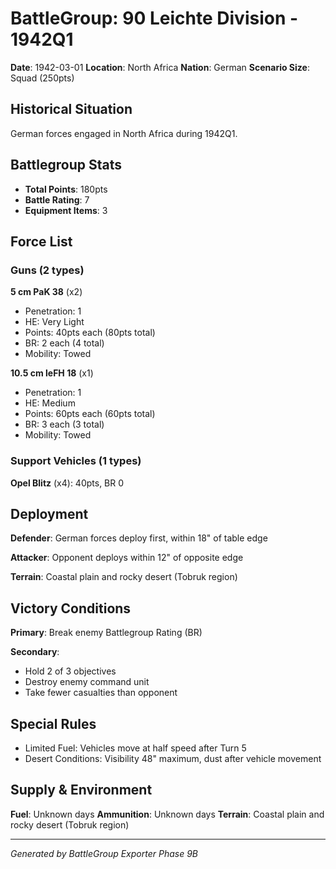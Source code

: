 # BattleGroup: 90 Leichte Division - 1942Q1

**Date**: 1942-03-01
**Location**: North Africa
**Nation**: German
**Scenario Size**: Squad (250pts)

## Historical Situation

German forces engaged in North Africa during 1942Q1.

## Battlegroup Stats

- **Total Points**: 180pts
- **Battle Rating**: 7
- **Equipment Items**: 3

## Force List

### Guns (2 types)

**5 cm PaK 38** (x2)
- Penetration: 1
- HE: Very Light
- Points: 40pts each (80pts total)
- BR: 2 each (4 total)
- Mobility: Towed

**10.5 cm leFH 18** (x1)
- Penetration: 1
- HE: Medium
- Points: 60pts each (60pts total)
- BR: 3 each (3 total)
- Mobility: Towed

### Support Vehicles (1 types)

**Opel Blitz** (x4): 40pts, BR 0

## Deployment

**Defender**: German forces deploy first, within 18" of table edge

**Attacker**: Opponent deploys within 12" of opposite edge

**Terrain**: Coastal plain and rocky desert (Tobruk region)

## Victory Conditions

**Primary**: Break enemy Battlegroup Rating (BR)

**Secondary**:
- Hold 2 of 3 objectives
- Destroy enemy command unit
- Take fewer casualties than opponent

## Special Rules

- Limited Fuel: Vehicles move at half speed after Turn 5
- Desert Conditions: Visibility 48" maximum, dust after vehicle movement

## Supply & Environment

**Fuel**: Unknown days
**Ammunition**: Unknown days
**Terrain**: Coastal plain and rocky desert (Tobruk region)

---

*Generated by BattleGroup Exporter Phase 9B*
